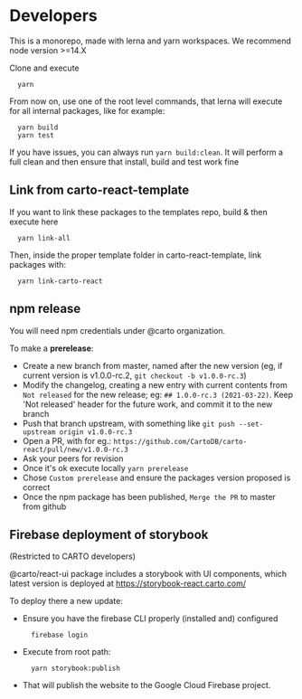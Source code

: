 # Developers

This is a monorepo, made with lerna and yarn workspaces. We recommend node version >=14.X

Clone and execute

```
  yarn
```

From now on, use one of the root level commands, that lerna will execute for all internal packages, like for example:

```
  yarn build
  yarn test
```

If you have issues, you can always run `yarn build:clean`. It will perform a full clean and then ensure that install, build and test work fine

## Link from carto-react-template

If you want to link these packages to the templates repo, build & then execute here

```
  yarn link-all
```

Then, inside the proper template folder in carto-react-template, link packages with:

```
  yarn link-carto-react
```

## npm release

You will need npm credentials under @carto organization.

To make a **prerelease**:

- Create a new branch from master, named after the new version (eg, if current version is v1.0.0-rc.2, `git checkout -b v1.0.0-rc.3`)
- Modify the changelog, creating a new entry with current contents from `Not released` for the new release; eg: `## 1.0.0-rc.3 (2021-03-22)`. Keep 'Not released' header for the future work, and commit it to the new branch
- Push that branch upstream, with something like `git push --set-upstream origin v1.0.0-rc.3`
- Open a PR, with for eg.: `https://github.com/CartoDB/carto-react/pull/new/v1.0.0-rc.3`
- Ask your peers for revision
- Once it's ok execute locally `yarn prerelease`
- Chose `Custom prerelease` and ensure the packages version proposed is correct
- Once the npm package has been published, `Merge the PR` to master from github

## Firebase deployment of storybook

(Restricted to CARTO developers)

@carto/react-ui package includes a storybook with UI components, which latest version is deployed at https://storybook-react.carto.com/

To deploy there a new update:

- Ensure you have the firebase CLI properly (installed and) configured
  ```
    firebase login
  ```
- Execute from root path:
  ```
    yarn storybook:publish
  ```
- That will publish the website to the Google Cloud Firebase project.
